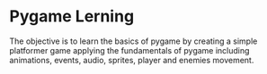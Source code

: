 # Pygame Lerning

The objective is to learn the basics of pygame by creating a simple platformer game applying the fundamentals of pygame including animations, events, audio, sprites, player and enemies movement.